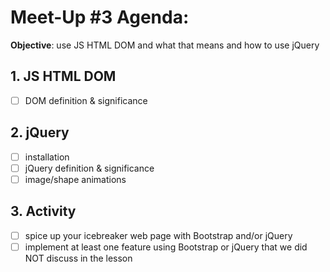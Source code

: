# Meet-Up #3 Agenda:

**Objective**: use JS HTML DOM and what that means and how to use jQuery

## 1. JS HTML DOM
- [ ] DOM definition & significance

## 2. jQuery
- [ ] installation
- [ ] jQuery definition & significance
- [ ] image/shape animations

## 3. Activity
- [ ] spice up your icebreaker web page with Bootstrap and/or jQuery
- [ ] implement at least one feature using Bootstrap or jQuery that we did NOT discuss in the lesson
